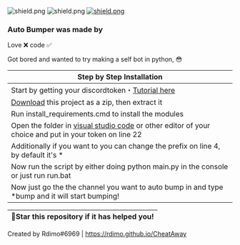 <img src="https://img.shields.io/github/watchers/Rdimo/Instagram-Mass-report?color=%237289DA&label=Watchers" alt="shield.png"></a>
<img src="https://img.shields.io/github/stars/Rdimo/Instagram-Mass-report?color=%237289DA&label=Stars" alt="shield.png"></a>
<a href="https://rdimo.github.io/CheatAway/" target="_blank"> <img src="https://discordapp.com/api/guilds/850313477121507338/widget.png?style=shield" alt="shield.png"></a>

### Auto Bumper was made by
Love ❌
code ✅

Got bored and wanted to try making a self bot in python, 😳
	
|    Step by Step Installation 		|
| ------------------------------------ 	|
| Start by getting your discordtoken・[Tutorial here](https://www.youtube.com/watch?v=YEgFvgg7ZPI&t=1s)	|
| [Download](https://github.com/Rdimo/Auto-Bumper/archive/refs/heads/master.zip) this project as a zip, then extract it	|
| Run install_requirements.cmd to install the modules 	|
| Open the folder in [visual studio code](https://code.visualstudio.com/Download#) or other editor of your choice and put in your token on line 22							|
| Additionally if you want to you can change the prefix on line 4, by default it's * 	|
| Now run the script by either doing python main.py in the console or just run run.bat 	|
| Now just go the the channel you want to auto bump in and type *bump and it will start bumping! 	|

| 🌟Star this repository if it has helped you!|
|----------------------------------------------|

Created by Rdimo#6969 | https://rdimo.github.io/CheatAway
